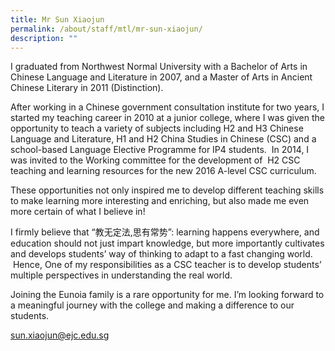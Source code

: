 ```yaml
---
title: Mr Sun Xiaojun
permalink: /about/staff/mtl/mr-sun-xiaojun/
description: ""
---
```


I graduated from Northwest Normal University with a Bachelor of Arts in Chinese Language and Literature in 2007, and a Master of Arts in Ancient Chinese Literary in 2011 (Distinction).

After working in a Chinese government consultation institute for two years, I started my teaching career in 2010 at a junior college, where I was given the opportunity to teach a variety of subjects including H2 and H3 Chinese Language and Literature, H1 and H2 China Studies in Chinese (CSC) and a school-based Language Elective Programme for IP4 students.  In 2014, I was invited to the Working committee for the development of  H2 CSC teaching and learning resources for the new 2016 A-level CSC curriculum.

These opportunities not only inspired me to develop different teaching skills to make learning more interesting and enriching, but also made me even more certain of what I believe in!

I firmly believe that “教无定法,思有常势”: learning happens everywhere, and education should not just impart knowledge, but more importantly cultivates and develops students’ way of thinking to adapt to a fast changing world.  Hence, One of my responsibilities as a CSC teacher is to develop students’ multiple perspectives in understanding the real world.

Joining the Eunoia family is a rare opportunity for me. I’m looking forward to a meaningful journey with the college and making a difference to our students.

[sun.xiaojun@ejc.edu.sg](mailto:sun.xiaojun@ejc.edu.sg)